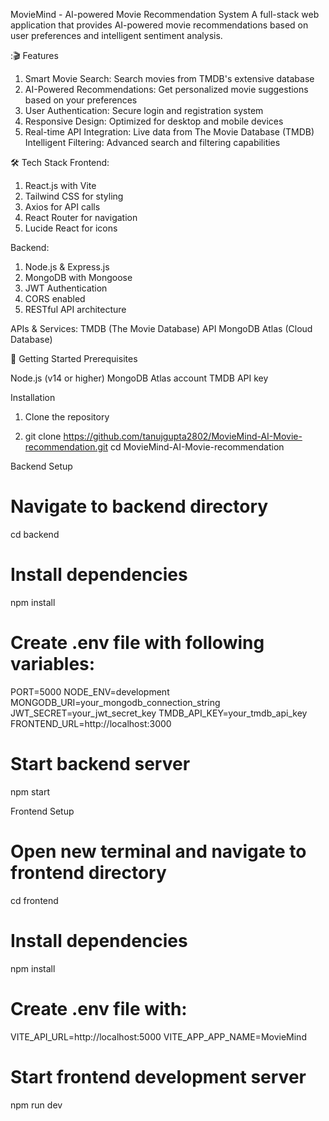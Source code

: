 MovieMind - AI-powered Movie Recommendation System
A full-stack web application that provides AI-powered movie recommendations based on user preferences and intelligent sentiment analysis.

:🎬 Features
1. Smart Movie Search: Search movies from TMDB's extensive database
2. AI-Powered Recommendations: Get personalized movie suggestions based on your preferences
3. User Authentication: Secure login and registration system
4. Responsive Design: Optimized for desktop and mobile devices
5. Real-time API Integration: Live data from The Movie Database (TMDB)
Intelligent Filtering: Advanced search and filtering capabilities

🛠️ Tech Stack
Frontend:
1. React.js with Vite
2. Tailwind CSS for styling
3. Axios for API calls
4. React Router for navigation
5. Lucide React for icons

Backend:
1. Node.js & Express.js
2. MongoDB with Mongoose
3. JWT Authentication
4. CORS enabled
5. RESTful API architecture

APIs & Services:
TMDB (The Movie Database) API
MongoDB Atlas (Cloud Database)

🚀 Getting Started
Prerequisites

Node.js (v14 or higher)
MongoDB Atlas account
TMDB API key

Installation
1. Clone the repository

2. git clone https://github.com/tanujgupta2802/MovieMind-AI-Movie-recommendation.git
   cd MovieMind-AI-Movie-recommendation

Backend Setup
# Navigate to backend directory
   cd backend
   
   # Install dependencies
   npm install
   
   # Create .env file with following variables:
   PORT=5000
   NODE_ENV=development
   MONGODB_URI=your_mongodb_connection_string
   JWT_SECRET=your_jwt_secret_key
   TMDB_API_KEY=your_tmdb_api_key
   FRONTEND_URL=http://localhost:3000
   
   # Start backend server
   npm start

Frontend Setup
# Open new terminal and navigate to frontend directory
   cd frontend
   
   # Install dependencies
   npm install
   
   # Create .env file with:
   VITE_API_URL=http://localhost:5000
   VITE_APP_APP_NAME=MovieMind
   
   # Start frontend development server
   npm run dev
